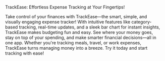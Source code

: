 TrackEase: Effortless Expense Tracking at Your Fingertips!

Take control of your finances with TrackEase—the smart, simple, and visually engaging expense tracker! With intuitive features like category-based tracking, real-time updates, and a sleek bar chart for instant insights, TrackEase makes budgeting fun and easy. See where your money goes, stay on top of your spending, and make smarter financial decisions—all in one app. Whether you're tracking meals, travel, or work expenses, TrackEase turns managing money into a breeze. Try it today and start tracking with ease!
